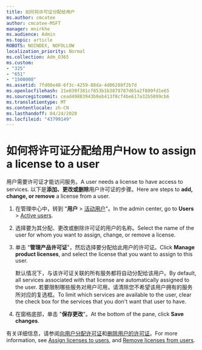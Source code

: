 ```yaml
---
title: 如何将许可证分配给用户
ms.author: cmcatee
author: cmcatee-MSFT
manager: mnirkhe
ms.audience: Admin
ms.topic: article
ROBOTS: NOINDEX, NOFOLLOW
localization_priority: Normal
ms.collection: Adm_O365
ms.custom:
- "325"
- "651"
- "1500008"
ms.assetid: 7fd08e48-6f3c-4259-88da-4d06288f2b7d
ms.openlocfilehash: 21e039f381cf853b1b3879787d65a2f809fd1e65
ms.sourcegitcommit: cead49883943b0eb413f8cf4be617a32b5099cb6
ms.translationtype: MT
ms.contentlocale: zh-CN
ms.lasthandoff: 04/24/2020
ms.locfileid: "43799149"
---
```

# <a name="how-to-assign-a-license-to-a-user"></a><span data-ttu-id="a58bf-102">如何将许可证分配给用户</span><span class="sxs-lookup"><span data-stu-id="a58bf-102">How to assign a license to a user</span></span>

<span data-ttu-id="a58bf-103">用户需要许可证才能访问服务。</span><span class="sxs-lookup"><span data-stu-id="a58bf-103">A user needs a license to have access to services.</span></span> <span data-ttu-id="a58bf-104">以下是**添加、更改或删除**用户许可证的步骤。</span><span class="sxs-lookup"><span data-stu-id="a58bf-104">Here are steps to **add, change, or remove** a license from a user.</span></span>
  
1. <span data-ttu-id="a58bf-105">在管理中心中，转到 "**用户** \> [活动用户](https://go.microsoft.com/fwlink/p/?linkid=834822)"。</span><span class="sxs-lookup"><span data-stu-id="a58bf-105">In the admin center, go to **Users** \> [Active users](https://go.microsoft.com/fwlink/p/?linkid=834822).</span></span>

2. <span data-ttu-id="a58bf-106">选择要为其分配、更改或删除许可证的用户的名称。</span><span class="sxs-lookup"><span data-stu-id="a58bf-106">Select the name of the user for whom you want to assign, change, or remove a license.</span></span>

3. <span data-ttu-id="a58bf-107">单击 "**管理产品许可证**"，然后选择要分配给此用户的许可证。</span><span class="sxs-lookup"><span data-stu-id="a58bf-107">Click **Manage product licenses**, and select the license that you want to assign to this user.</span></span>

    <span data-ttu-id="a58bf-108">默认情况下，与该许可证关联的所有服务都将自动分配给该用户。</span><span class="sxs-lookup"><span data-stu-id="a58bf-108">By default, all services associated with that license are automatically assigned to the user.</span></span> <span data-ttu-id="a58bf-109">若要限制哪些服务对用户可用，请清除您不希望该用户拥有的服务所对应的复选框。</span><span class="sxs-lookup"><span data-stu-id="a58bf-109">To limit which services are available to the user, clear the check box for the services that you don't want that user to have.</span></span>

4. <span data-ttu-id="a58bf-110">在窗格底部，单击 "**保存更改**"。</span><span class="sxs-lookup"><span data-stu-id="a58bf-110">At the bottom of the pane, click **Save changes**.</span></span>

<span data-ttu-id="a58bf-111">有关详细信息，请参阅[向用户分配许可证](https://docs.microsoft.com/office365/admin/subscriptions-and-billing/assign-licenses-to-users)和[删除用户的许可证](https://docs.microsoft.com/office365/admin/subscriptions-and-billing/remove-licenses-from-users)。</span><span class="sxs-lookup"><span data-stu-id="a58bf-111">For more information, see [Assign licenses to users](https://docs.microsoft.com/office365/admin/subscriptions-and-billing/assign-licenses-to-users), and [Remove licenses from users](https://docs.microsoft.com/office365/admin/subscriptions-and-billing/remove-licenses-from-users).</span></span>